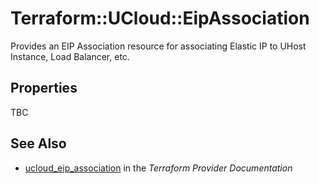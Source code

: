 # Terraform::UCloud::EipAssociation

Provides an EIP Association resource for associating Elastic IP to UHost Instance, Load Balancer, etc.

## Properties

TBC

## See Also

* [ucloud_eip_association](https://www.terraform.io/docs/providers/ucloud/r/eip_association.html) in the _Terraform Provider Documentation_